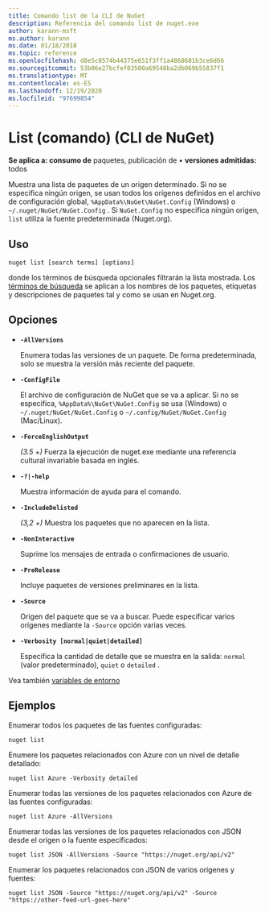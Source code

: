 ```yaml
---
title: Comando list de la CLI de NuGet
description: Referencia del comando list de nuget.exe
author: karann-msft
ms.author: karann
ms.date: 01/18/2018
ms.topic: reference
ms.openlocfilehash: d8e5c8574b44375e651f3ff1a4868681b3ce6d66
ms.sourcegitcommit: 53b06e27bcfef03500a69548ba2db069b55837f1
ms.translationtype: MT
ms.contentlocale: es-ES
ms.lasthandoff: 12/19/2020
ms.locfileid: "97699854"
---
```

# <a name="list-command-nuget-cli"></a>List (comando) (CLI de NuGet)

**Se aplica a: consumo de** paquetes, publicación de &bullet; **versiones admitidas:** todos

Muestra una lista de paquetes de un origen determinado. Si no se especifica ningún origen, se usan todos los orígenes definidos en el archivo de configuración global, `%AppData%\NuGet\NuGet.Config` (Windows) o `~/.nuget/NuGet/NuGet.Config` . Si `NuGet.Config` no especifica ningún origen, `list` utiliza la fuente predeterminada (Nuget.org).

## <a name="usage"></a>Uso

```cli
nuget list [search terms] [options]
```

donde los términos de búsqueda opcionales filtrarán la lista mostrada. Los [términos de búsqueda](../../consume-packages/finding-and-choosing-packages.md#search-syntax) se aplican a los nombres de los paquetes, etiquetas y descripciones de paquetes tal y como se usan en Nuget.org. 

## <a name="options"></a>Opciones

- **`-AllVersions`**

  Enumera todas las versiones de un paquete. De forma predeterminada, solo se muestra la versión más reciente del paquete.

- **`-ConfigFile`**

  El archivo de configuración de NuGet que se va a aplicar. Si no se especifica, `%AppData%\NuGet\NuGet.Config` se usa (Windows) o `~/.nuget/NuGet/NuGet.Config` o `~/.config/NuGet/NuGet.Config` (Mac/Linux).

- **`-ForceEnglishOutput`**

  *(3.5 +)* Fuerza la ejecución de nuget.exe mediante una referencia cultural invariable basada en inglés.

- **`-?|-help`**

  Muestra información de ayuda para el comando.

- **`-IncludeDelisted`**

  *(3,2 +)* Muestra los paquetes que no aparecen en la lista.

- **`-NonInteractive`**

  Suprime los mensajes de entrada o confirmaciones de usuario.

- **`-PreRelease`**

  Incluye paquetes de versiones preliminares en la lista.

- **`-Source`**

  Origen del paquete que se va a buscar. Puede especificar varios orígenes mediante la `-Source` opción varias veces.

- **`-Verbosity [normal|quiet|detailed]`**

  Especifica la cantidad de detalle que se muestra en la salida: `normal` (valor predeterminado), `quiet` o `detailed` .

Vea también [variables de entorno](cli-ref-environment-variables.md)

## <a name="examples"></a>Ejemplos

Enumerar todos los paquetes de las fuentes configuradas:
```
nuget list
```
Enumere los paquetes relacionados con Azure con un nivel de detalle detallado:
```
nuget list Azure -Verbosity detailed
```
Enumerar todas las versiones de los paquetes relacionados con Azure de las fuentes configuradas:
```
nuget list Azure -AllVersions
```
Enumerar todas las versiones de los paquetes relacionados con JSON desde el origen o la fuente especificados:
```
nuget list JSON -AllVersions -Source "https://nuget.org/api/v2"
```
Enumerar los paquetes relacionados con JSON de varios orígenes y fuentes:
```
nuget list JSON -Source "https://nuget.org/api/v2" -Source "https://other-feed-url-goes-here"
```
